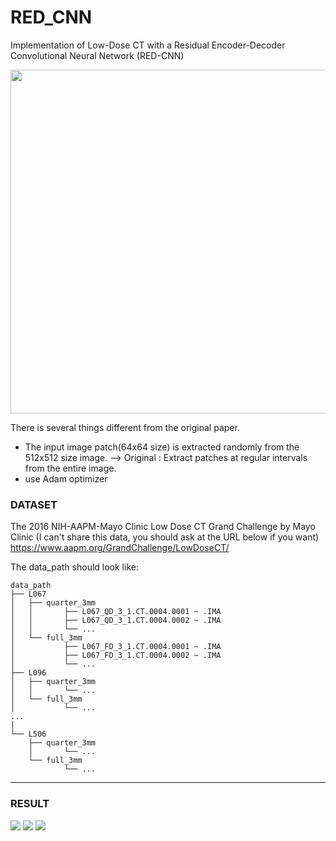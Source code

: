 # RED_CNN
Implementation of Low-Dose CT with a Residual Encoder-Decoder Convolutional Neural Network (RED-CNN)  

<img src="https://github.com/SSinyu/RED_CNN/blob/master/img/redcnn.PNG" width="550"/> 

There is several things different from the original paper.
  * The input image patch(64x64 size) is extracted randomly from the 512x512 size image. --> Original : Extract patches at regular intervals from the entire image.
  * use Adam optimizer
  
### DATASET

The 2016 NIH-AAPM-Mayo Clinic Low Dose CT Grand Challenge by Mayo Clinic (I can't share this data, you should ask at the URL below if you want)  
https://www.aapm.org/GrandChallenge/LowDoseCT/

The data_path should look like:


    data_path
    ├── L067
    │   ├── quarter_3mm
    │   │       ├── L067_QD_3_1.CT.0004.0001 ~ .IMA
    │   │       ├── L067_QD_3_1.CT.0004.0002 ~ .IMA
    │   │       └── ...
    │   └── full_3mm
    │           ├── L067_FD_3_1.CT.0004.0001 ~ .IMA
    │           ├── L067_FD_3_1.CT.0004.0002 ~ .IMA
    │           └── ...
    ├── L096
    │   ├── quarter_3mm
    │   │       └── ...
    │   └── full_3mm
    │           └── ...      
    ...
    │
    └── L506
        ├── quarter_3mm
        │       └── ...
        └── full_3mm
                └── ...     

-------

### RESULT  

<img src="https://github.com/SSinyu/RED_CNN/blob/master/img/result_12.png">
<img src="https://github.com/SSinyu/RED_CNN/blob/master/img/result_29.png">
<img src="https://github.com/SSinyu/RED_CNN/blob/master/img/result_47.png">

